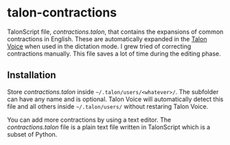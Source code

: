 # talon-contractions

TalonScript file, *contractions.talon*, that contains the expansions of common contractions in English.
These are automatically expanded in the [Talon Voice](https://talonvoice.com/docs/index.html) when used in the dictation mode. 
I grew tried of correcting contractions manually. 
This file saves a lot of time during the editing phase.

## Installation

Store *contractions.talon* inside `~/.talon/users/<whatever>/`.
The subfolder <whatever> can have any name and is optional.
Talon Voice will automatically detect this file and all others inside `~/.talon/users/` without restaring Talon Voice.

You can add more contractions by using a text editor.
The *contractions.talon* file is a plain text file written in TalonScript which is a subset of Python.
